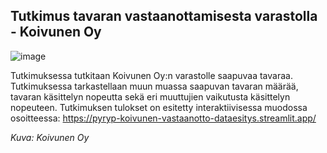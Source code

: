 ## Tutkimus tavaran vastaanottamisesta varastolla - Koivunen Oy
![image](https://github.com/pyrypp/koivunen-vastaanottoanalyysi/assets/120693130/e7686b82-2193-4380-adcd-ade20b0386f6)


Tutkimuksessa tutkitaan Koivunen Oy:n varastolle saapuvaa tavaraa. Tutkimuksessa tarkastellaan muun muassa saapuvan tavaran määrää, tavaran käsittelyn nopeutta sekä eri muuttujien vaikutusta käsittelyn nopeuteen.
Tutkimuksen tulokset on esitetty interaktiivisessa muodossa osoitteessa: https://pyryp-koivunen-vastaanotto-dataesitys.streamlit.app/

_Kuva: Koivunen Oy_
